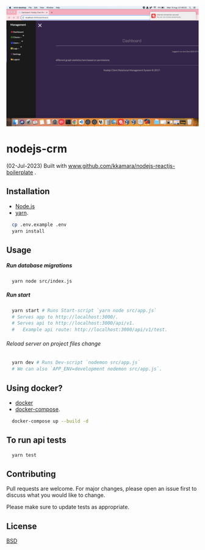 ![nodejs-crm.png](https://github.com/kkamara/useful/blob/main/nodejs-crm.png?raw=true)

# nodejs-crm

(02-Jul-2023) Built with www.github.com/kkamara/nodejs-reactjs-boilerplate .

## Installation

* [Node.js](https://nodejs.org/en/)
* [yarn](https://yarnpkg.com/).

```bash
  cp .env.example .env
  yarn install
```

## Usage

##### Run database migrations

```bash
  yarn node src/index.js
```

##### Run start
```bash
  yarn start # Runs Start-script `yarn node src/app.js`
  # Serves app to http://localhost:3000/.
  # Serves api to http://localhost:3000/api/v1.
  #   Example api route: http://localhost:3000/api/v1/test.
```

###### Reload server on project files change

```bash
  yarn dev # Runs Dev-script `nodemon src/app.js`
  # We can also `APP_ENV=development nodemon src/app.js`.
```


## Using docker?

* [docker](https://docs.docker.com/engine/install/) 
* [docker-compose](https://docs.docker.com/compose/install/).

```bash
  docker-compose up --build -d
```

## To run api tests

```bash
  yarn test
```

## Contributing
Pull requests are welcome. For major changes, please open an issue first to discuss what you would like to change.

Please make sure to update tests as appropriate.

## License
[BSD](https://opensource.org/licenses/BSD-3-Clause)

